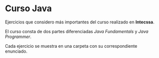 # Curso Java

Ejercicios que considero más importantes del curso realizado en **Intecssa**.

El curso consta de dos partes diferenciadas *Java Fundamentals* y *Java Programmer*.

Cada ejercicio se muestra en una carpeta con su correspondiente enunciado.